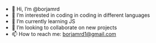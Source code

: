 - 👋 Hi, I’m @borjamrd
- 👀 I’m interested in coding in coding in different languages
- 🌱 I’m currently learning JS
- 💞️ I’m looking to collaborate on new projects
- 📫 How to reach me: borjamrd1@gmail.com

<!---
borjamrd/borjamrd is a ✨ special ✨ repository because its `README.md` (this file) appears on your GitHub profile.
You can click the Preview link to take a look at your changes.
--->
